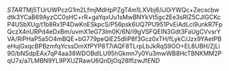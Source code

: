 $START$Mj5TUrUWPczG1m2LfmjMdHpPZgT4m1LXVbj6/iJ0iYWQc+Zecscbwdtk3YCaB69AyzCC0sHC+rR+gaYqxUu1sMwBNYkVt5gc2Ee3sRlZ5CJlGCKcP4USbXUg/t1b8Rx1P4DwKnESkpcS/P56psk6UQ7PU951PvEiAdLci9unkR7FpQczX4nURPd4eDxBm/uvmX1eG73lm0K/6N/I9gVSFQEIN3Gdt3FaUgCVvsrYVA/RiPHaP5a5O4mBQE+bG779peQiE25dliP8f3Gcz0xTH/fLykC/Jzx9YAetPBeHujGxqcBPBzmfqYcssDmXfPYP8T7iAQF8TLrpLbJkRqS9OO+EL8UBH/ZjLi90/bNSdpEAx7qP4aa38WDOBdlLU95hGkmn7y0Yu3mwWB8HcTBNKMM2PqU7x/a7LMBN9YL9PXUZRawU6QnDjOq28lfIzwJf$END$